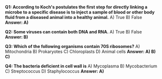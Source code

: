 **Q1: According to Koch's postulates the first step for directly linking a microbe to a specific disease is to inject a sample of blood or other body fluid from a diseased animal into a healthy animal.**
A) True
B) False
**Answer: A)**

**Q2: Some viruses can contain both DNA and RNA.**
A) True
B) False
**Answer: B)**

**Q3: Which of the following organisms contain 70S ribosomes?**
A) Mitochondria
B) Prokaryotes
C) Chloroplasts
D) Animal cells
**Answer: A) B) C)**

**Q4: The bacteria deficient in cell wall is**
A) Mycoplasma
B) Mycobacterium
C) Streptococcus
D) Staphylococcus
**Answer: A)**